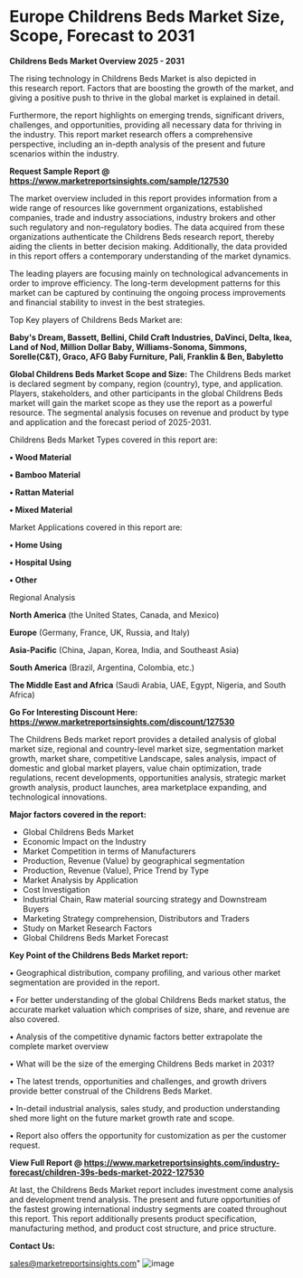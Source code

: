  # Europe Childrens Beds Market Size, Scope, Forecast to 2031

<Strong> Childrens Beds Market Overview 2025 - 2031</strong>

The rising technology in Childrens Beds Market is also depicted in this research report. Factors that are boosting the growth of the market, and giving a positive push to thrive in the global market is explained in detail.

Furthermore, the report highlights on emerging trends, significant drivers, challenges, and opportunities, providing all necessary data for thriving in the industry. This report market research offers a comprehensive perspective, including an in-depth analysis of the present and future scenarios within the industry.

<strong>Request Sample Report @ <a href=https://www.marketreportsinsights.com/sample/127530>https://www.marketreportsinsights.com/sample/127530</a></strong>

The market overview included in this report provides information from a wide range of resources like government organizations, established companies, trade and industry associations, industry brokers and other such regulatory and non-regulatory bodies. The data acquired from these organizations authenticate the Childrens Beds research report, thereby aiding the clients in better decision making. Additionally, the data provided in this report offers a contemporary understanding of the market dynamics.

The leading players are focusing mainly on technological advancements in order to improve efficiency. The long-term development patterns for this market can be captured by continuing the ongoing process improvements and financial stability to invest in the best strategies.

Top Key players of Childrens Beds Market are:

<strong>Baby's Dream, Bassett, Bellini, Child Craft Industries, DaVinci, Delta, Ikea, Land of Nod, Million Dollar Baby, Williams-Sonoma, Simmons, Sorelle(C&T), Graco, AFG Baby Furniture, Pali, Franklin & Ben, Babyletto</strong>

<strong><b>Global Childrens Beds Market Scope and Size:</b></strong>
The Childrens Beds market is declared segment by company, region (country), type, and application. Players, stakeholders, and other participants in the global Childrens Beds market will gain the market scope as they use the report as a powerful resource. The segmental analysis focuses on revenue and product by type and application and the forecast period of 2025-2031.

Childrens Beds Market Types covered in this report are:

<strong>• Wood Material

• Bamboo Material

• Rattan Material

• Mixed Material</strong>

Market Applications covered in this report are:

<strong>• Home Using

• Hospital Using

• Other</strong> 

Regional Analysis

<strong>North America</strong> (the United States, Canada, and Mexico)

<strong>Europe</strong> (Germany, France, UK, Russia, and Italy)

<strong>Asia-Pacific</strong> (China, Japan, Korea, India, and Southeast Asia)

<strong>South America</strong> (Brazil, Argentina, Colombia, etc.)

<strong>The Middle East and Africa</strong> (Saudi Arabia, UAE, Egypt, Nigeria, and South Africa)

<strong>Go For Interesting Discount Here: <a href=https://www.marketreportsinsights.com/discount/127530>https://www.marketreportsinsights.com/discount/127530</a></strong>

The Childrens Beds market report provides a detailed analysis of global market size, regional and country-level market size, segmentation market growth, market share, competitive Landscape, sales analysis, impact of domestic and global market players, value chain optimization, trade regulations, recent developments, opportunities analysis, strategic market growth analysis, product launches, area marketplace expanding, and technological innovations.

<strong><b>Major factors covered in the report:</b></strong>
<ul>
  <li>Global Childrens Beds Market </li>
  <li>Economic Impact on the Industry</li>
  <li>Market Competition in terms of Manufacturers</li>
  <li>Production, Revenue (Value) by geographical segmentation</li>
  <li>Production, Revenue (Value), Price Trend by Type</li>
  <li>Market Analysis by Application</li>
  <li>Cost Investigation</li>
  <li>Industrial Chain, Raw material sourcing strategy and Downstream Buyers</li>
  <li>Marketing Strategy comprehension, Distributors and Traders</li>
  <li>Study on Market Research Factors</li>
  <li>Global Childrens Beds Market Forecast</li>
</ul>

<strong><b>Key Point of the Childrens Beds Market report:</b></strong>

• Geographical distribution, company profiling, and various other market segmentation are provided in the report.

• For better understanding of the global Childrens Beds market status, the accurate market valuation which comprises of size, share, and revenue are also covered.

• Analysis of the competitive dynamic factors better extrapolate the complete market overview

• What will be the size of the emerging Childrens Beds market in 2031?

• The latest trends, opportunities and challenges, and growth drivers provide better construal of the Childrens Beds Market.

• In-detail industrial analysis, sales study, and production understanding shed more light on the future market growth rate and scope.

• Report also offers the opportunity for customization as per the customer request.

<strong><b>View Full Report @ <a href=https://www.marketreportsinsights.com/industry-forecast/children-39s-beds-market-2022-127530>https://www.marketreportsinsights.com/industry-forecast/children-39s-beds-market-2022-127530</a></b></strong>


At last, the Childrens Beds Market report includes investment come analysis and development trend analysis. The present and future opportunities of the fastest growing international industry segments are coated throughout this report. This report additionally presents product specification, manufacturing method, and product cost structure, and price structure.

<strong>Contact Us:</strong>

sales@marketreportsinsights.com"
![image](https://github.com/user-attachments/assets/0d95d343-65c3-4649-ac11-f3d181cca1f6)
